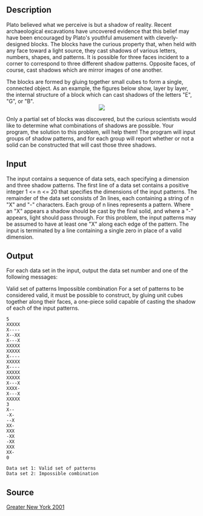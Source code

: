 <h2>Description</h2><p>Plato believed what we perceive is but a shadow of reality.  Recent archaeological excavations have uncovered evidence that this belief may have been encouraged by Plato's youthful amusement with cleverly-designed blocks.  The blocks have the curious property that, when held with any face toward a light source, they cast shadows of various letters, numbers, shapes, and patterns.  It is possible for three faces incident to a corner to correspond to three different shadow patterns.  Opposite faces, of course, cast shadows which are mirror images of one another.
</p>The blocks are formed by gluing together small cubes to form a single, connected object.  As an example, the figures below show, layer by layer, the internal structure of a block which can cast shadows of the letters "E", "G", or "B".
<center><img src="images/1052/block.gif"></center><p>
</p>Only a partial set of blocks was discovered, but the curious scientists would like to determine what combinations of shadows are possible.  Your program, the solution to this problem, will help them!  The program will input groups of shadow patterns, and for each group will report whether or not a solid can be constructed that will cast those three shadows.
<h2>Input</h2><p>The input contains a sequence of data sets, each specifying a dimension and three shadow patterns.  The first line of a data set contains a positive integer 1 &lt;= n &lt;= 20 that specifies the dimensions of the input patterns.  The remainder of the data set consists of 3n lines, each containing a string of n "X" and "-" characters.  Each group of n lines represents a pattern.  Where an "X" appears a shadow should be cast by the final solid, and where a "-" appears, light should pass through.  For this problem, the input patterns may be assumed to have at least one "X" along each edge of the pattern.  The input is terminated by a line containing a single zero in place of a valid dimension.
</p><h2>Output</h2><p>For each data set in the input, output the data set number and one of the following messages:
</p>	
Valid set of patterns
	Impossible combination
For a set of patterns to be considered valid, it must be possible to construct, by gluing unit cubes together along their faces, a one-piece solid capable of casting the shadow of each of the input patterns.
<pre><code class="language-input1">5
XXXXX
X----
X--XX
X---X
XXXXX
XXXXX
X----
XXXXX
X----
XXXXX
XXXXX
X---X
XXXX-
X---X
XXXXX
3
X--
-X-
--X
XX-
XXX
-XX
-XX
XXX
XX-
0
</code></pre><pre><code class="language-output1">Data set 1: Valid set of patterns
Data set 2: Impossible combination
</code></pre><h2>Source</h2><a href="searchproblem?field=source&amp;key=Greater+New+York+2001">Greater New York 2001</a>